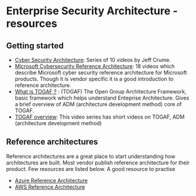 # Enterprise Security Architecture - resources

## Getting started
- [Cyber Security Architecture](https://www.youtube.com/playlist?list=PLOspHqNVtKADkWLFt9OcziQF7EatuANSY): Series of 10 videos by Jeff Crume.
- [Microsoft Cybersecurity Reference Architecture](https://www.youtube.com/playlist?list=PLtVMyW0H7aiOQwZSsn2d-tg2z729ce1BZ): 18 videos which describe Microsoft cyber security reference architecture for Microsoft products. Though it is vendor specific it is a good introduction to reference architecture.
- [What is TOGAF ?](https://www.youtube.com/watch?v=AihWJ3_klRQ) : (TOGAF) The Open Group Architecture Framework, basic framework which helps understand Enteprise Architecture. Gives a brief overview of ADM (architecture development method) core of TOGAF.
- [TOGAF overview](https://www.youtube.com/playlist?list=PLrAWWpbaj-7KM0uNkxKAf2t4Kzyqr_pYy): This video series has short videos on TOGAF, ADM (architecture development method)

## Reference architectures 
Reference architectures are a great place to start understanding how architectures are built. Most vendor publish reference architecture for their product. Few resources are listed below. A good resource to practise
- [Azure Reference Architecture](https://learn.microsoft.com/en-us/azure/architecture/browse/)
- [AWS Reference Architecture](https://aws.amazon.com/architecture/?cards-all.sort-by=item.additionalFields.sortDate&cards-all.sort-order=desc&awsf.content-type=*all&awsf.methodology=*all&awsf.tech-category=*all&awsf.industries=*all&awsf.business-category=*all)





